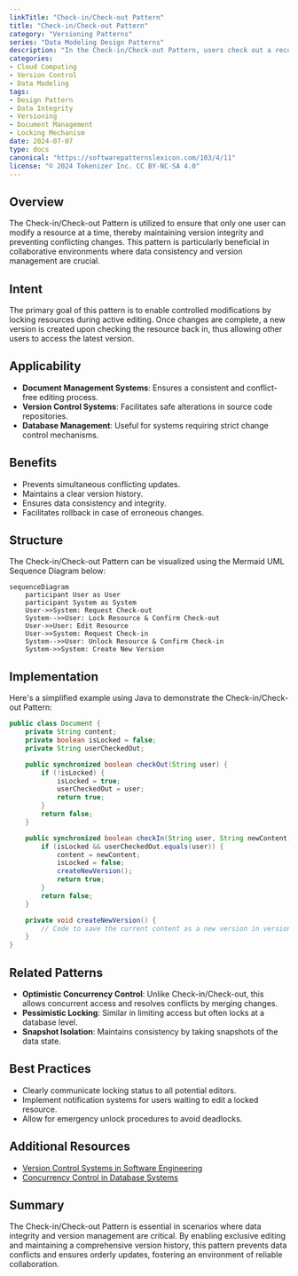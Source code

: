 ```yaml
---
linkTitle: "Check-in/Check-out Pattern"
title: "Check-in/Check-out Pattern"
category: "Versioning Patterns"
series: "Data Modeling Design Patterns"
description: "In the Check-in/Check-out Pattern, users check out a record to make changes, locking it from others, and check it back in when done, creating a new version. This pattern is commonly used in systems where data integrity and version control are critical, such as document management systems."
categories:
- Cloud Computing
- Version Control
- Data Modeling
tags:
- Design Pattern
- Data Integrity
- Versioning
- Document Management
- Locking Mechanism
date: 2024-07-07
type: docs
canonical: "https://softwarepatternslexicon.com/103/4/11"
license: "© 2024 Tokenizer Inc. CC BY-NC-SA 4.0"
---
```


## Overview

The Check-in/Check-out Pattern is utilized to ensure that only one user can modify a resource at a time, thereby maintaining version integrity and preventing conflicting changes. This pattern is particularly beneficial in collaborative environments where data consistency and version management are crucial.

## Intent

The primary goal of this pattern is to enable controlled modifications by locking resources during active editing. Once changes are complete, a new version is created upon checking the resource back in, thus allowing other users to access the latest version.

## Applicability

- **Document Management Systems**: Ensures a consistent and conflict-free editing process.
- **Version Control Systems**: Facilitates safe alterations in source code repositories.
- **Database Management**: Useful for systems requiring strict change control mechanisms.

## Benefits

- Prevents simultaneous conflicting updates.
- Maintains a clear version history.
- Ensures data consistency and integrity.
- Facilitates rollback in case of erroneous changes.

## Structure

The Check-in/Check-out Pattern can be visualized using the Mermaid UML Sequence Diagram below:

```mermaid
sequenceDiagram
    participant User as User
    participant System as System
    User->>System: Request Check-out
    System-->>User: Lock Resource & Confirm Check-out
    User->>User: Edit Resource
    User->>System: Request Check-in
    System-->>User: Unlock Resource & Confirm Check-in
    System->>System: Create New Version
```

## Implementation

Here's a simplified example using Java to demonstrate the Check-in/Check-out Pattern:

```java
public class Document {
    private String content;
    private boolean isLocked = false;
    private String userCheckedOut;

    public synchronized boolean checkOut(String user) {
        if (!isLocked) {
            isLocked = true;
            userCheckedOut = user;
            return true;
        }
        return false;
    }

    public synchronized boolean checkIn(String user, String newContent) {
        if (isLocked && userCheckedOut.equals(user)) {
            content = newContent;
            isLocked = false;
            createNewVersion();
            return true;
        }
        return false;
    }

    private void createNewVersion() {
        // Code to save the current content as a new version in version history
    }
}
```

## Related Patterns

- **Optimistic Concurrency Control**: Unlike Check-in/Check-out, this allows concurrent access and resolves conflicts by merging changes.
- **Pessimistic Locking**: Similar in limiting access but often locks at a database level.
- **Snapshot Isolation**: Maintains consistency by taking snapshots of the data state.

## Best Practices

- Clearly communicate locking status to all potential editors.
- Implement notification systems for users waiting to edit a locked resource.
- Allow for emergency unlock procedures to avoid deadlocks.

## Additional Resources

- [Version Control Systems in Software Engineering](https://en.wikipedia.org/wiki/Version_control)
- [Concurrency Control in Database Systems](https://en.wikipedia.org/wiki/Concurrency_control)

## Summary

The Check-in/Check-out Pattern is essential in scenarios where data integrity and version management are critical. By enabling exclusive editing and maintaining a comprehensive version history, this pattern prevents data conflicts and ensures orderly updates, fostering an environment of reliable collaboration.

